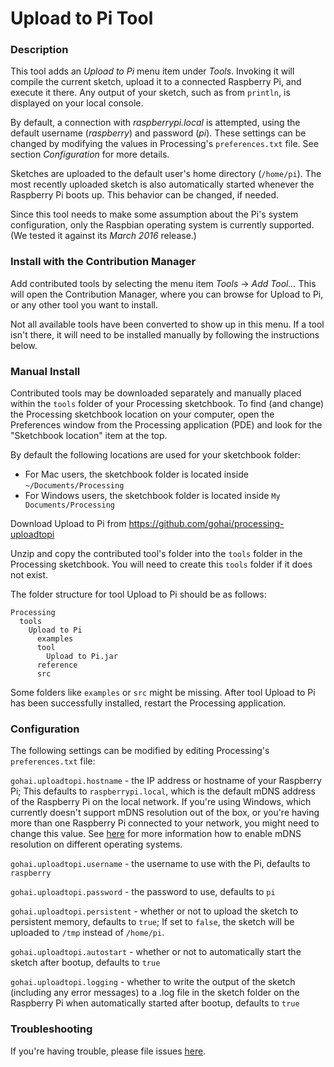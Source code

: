 # Upload to Pi Tool

### Description

This tool adds an _Upload to Pi_ menu item under _Tools_. Invoking it will compile the current sketch, upload it to a connected Raspberry Pi, and execute it there. Any output of your sketch, such as from `println`, is displayed on your local console.

By default, a connection with _raspberrypi.local_ is attempted, using the default username (_raspberry_) and password (_pi_). These settings can be changed by modifying the values in Processing's `preferences.txt` file. See section _Configuration_ for more details.

Sketches are uploaded to the default user's home directory (`/home/pi`). The most recently uploaded sketch is also automatically started whenever the Raspberry Pi boots up. This behavior can be changed, if needed.

Since this tool needs to make some assumption about the Pi's system configuration, only the Raspbian operating system is currently supported. (We tested it against its _March 2016_ release.)

### Install with the Contribution Manager

Add contributed tools by selecting the menu item _Tools_ → _Add Tool..._ This will open the Contribution Manager, where you can browse for Upload to Pi, or any other tool you want to install.

Not all available tools have been converted to show up in this menu. If a tool isn't there, it will need to be installed manually by following the instructions below.

### Manual Install

Contributed tools may be downloaded separately and manually placed within the `tools` folder of your Processing sketchbook. To find (and change) the Processing sketchbook location on your computer, open the Preferences window from the Processing application (PDE) and look for the "Sketchbook location" item at the top.

By default the following locations are used for your sketchbook folder: 
  * For Mac users, the sketchbook folder is located inside `~/Documents/Processing` 
  * For Windows users, the sketchbook folder is located inside `My Documents/Processing`

Download Upload to Pi from https://github.com/gohai/processing-uploadtopi

Unzip and copy the contributed tool's folder into the `tools` folder in the Processing sketchbook. You will need to create this `tools` folder if it does not exist.
    
The folder structure for tool Upload to Pi should be as follows:

```
Processing
  tools
    Upload to Pi
      examples
      tool
        Upload to Pi.jar
      reference
      src
```
                      
Some folders like `examples` or `src` might be missing. After tool Upload to Pi has been successfully installed, restart the Processing application.

### Configuration

The following settings can be modified by editing Processing's `preferences.txt` file:

`gohai.uploadtopi.hostname` - the IP address or hostname of your Raspberry Pi; This defaults to `raspberrypi.local`, which is the default mDNS address of the Raspberry Pi on the local network. If you're using Windows, which currently doesn't support mDNS resolution out of the box, or you're having more than one Raspberry Pi connected to your network, you might need to change this value. See [here](https://learn.adafruit.com/bonjour-zeroconf-networking-for-windows-and-linux/overview) for more information how to enable mDNS resolution on different operating systems.

`gohai.uploadtopi.username` - the username to use with the Pi, defaults to `raspberry`

`gohai.uploadtopi.password` - the password to use, defaults to `pi`

`gohai.uploadtopi.persistent` - whether or not to upload the sketch to persistent memory, defaults to `true`; If set to `false`, the sketch will be uploaded to `/tmp` instead of `/home/pi`.

`gohai.uploadtopi.autostart` - whether or not to automatically start the sketch after bootup, defaults to `true`

`gohai.uploadtopi.logging` - whether to write the output of the sketch (including any error messages) to a .log file in the sketch folder on the Raspberry Pi when automatically started after bootup, defaults to `true`

### Troubleshooting

If you're having trouble, please file issues [here](https://github.com/gohai/processing-uploadtopi/issues/new).
